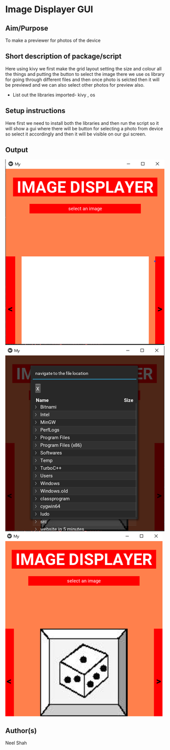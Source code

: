 # Image Displayer GUI
## Aim/Purpose
To make a  previewer for photos of the device 
## Short description of package/script
Here using kivy we first make the grid layout setting the size and colour all the things and putting the button to select the image there we use os library for going through different files and then once photo is selcted then it will be previewd and we can also select other photos for preview also.

- List out the libraries imported- kivy , os

## Setup instructions
Here first we need to install both the libraries and then run the script so it will show a gui where there will be button for selecting a photo from device so select it accordingly and then it will be visible on our gui screen.

## Output
![image](Images/output_1(image).png)
![image](Images/output_2(image).png)
![image](Images/output_3(image).png)

## Author(s)

Neel Shah
